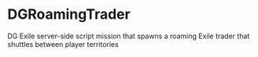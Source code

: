 # DGRoamingTrader
DG Exile server-side script mission that spawns a roaming Exile trader that shuttles between player territories
